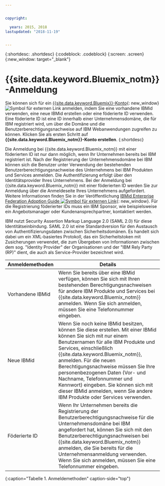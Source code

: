 ```yaml
---


copyright:

  years: 2015, 2018
lastupdated: "2018-11-19"


---
```


{:shortdesc: .shortdesc}
{:codeblock: .codeblock}
{:screen: .screen}
{:new_window: target="_blank"}


# {{site.data.keyword.Bluemix_notm}}-Anmeldung

Sie können sich für ein [{{site.data.keyword.Bluemix}}-Konto](https://cloud.ibm.com){: new_window} ![Symbol für externen Link](../icons/launch-glyph.svg "Symbol für externen Link") anmelden, indem Sie eine vorhandene IBMid verwenden, eine neue IBMid erstellen oder eine föderierte ID verwenden. Eine föderierte ID ist eine ID innerhalb einer Unternehmensdomäne, die für IBM registriert wird, um über die Domäne und die Benutzerberechtigungsnachweise auf IBM Webanwendungen zugreifen zu können. Klicken Sie als ersten Schritt auf **{{site.data.keyword.Bluemix_notm}}-Konto erstellen**.
{:shortdesc}

Die Anmeldung bei {{site.data.keyword.Bluemix_notm}} mit einer föderierten ID ist nur dann möglich, wenn Ihr Unternehmen bereits bei IBM registriert ist. Nach der Registrierung der Unternehmensdomäne bei IBM können sich die Benutzer unter Verwendung der bestehenden Benutzerberechtigungsnachweise des Unternehmens bei IBM Produkten und Services anmelden. Die Authentifizierung erfolgt über den Identitätsprovider Ihres Unternehmens. Bei der Anmeldung bei {{site.data.keyword.Bluemix_notm}} mit einer föderierten ID werden Sie zur Anmeldung über die Anmeldeseite Ihres Unternehmens aufgefordert. Weitere Informationen finden Sie in der Veröffentlichung [IBMid Enterprise Federation Adoption Guide ![Symbol für externen Link](../icons/launch-glyph.svg)](https://ibm.box.com/v/IBMid-Federation-Guide){: new_window}. Für die Registrierung föderierter IDs muss ein IBM Sponsor, wie beispielsweise ein Angebotsmanager oder Kundenansprechpartner, kontaktiert werden.

IBM nutzt Security Assertion Markup Language 2.0 (SAML 2.0) für diese Identitätseinbindung. SAML 2.0 ist eine Standardversion für den Austausch von Authentifizierungsdaten zwischen Sicherheitsdomänen. Es handelt sich dabei um ein XML-basiertes Protokoll, das ein Sicherheitstoken mit Zusicherungen verwendet, die zum Übergeben von Informationen zwischen dem sog. "Identity Provider" der Organisationen und der "IBM Rely Party (RP)" dient, die auch als Service-Provider bezeichnet wird.

| Anmeldemethoden | Details |    
|-----------------|---------|
|Vorhandene IBMid | Wenn Sie bereits über eine IBMid verfügen, können Sie sich mit Ihren bestehenden Berechtigungsnachweisen für andere IBM Produkte und Services bei {{site.data.keyword.Bluemix_notm}} anmelden. Wenn Sie sich anmelden, müssen Sie eine Telefonnummer eingeben. |
|Neue IBMid | Wenn Sie noch keine IBMid besitzen, können Sie diese erstellen. Mit einer IBMid können Sie sich mit nur einem Benutzernamen für alle IBM Produkte und Services, einschließlich {{site.data.keyword.Bluemix_notm}}, anmelden. Für die neuen Berechtigungsnachweise müssen Sie Ihre personenbezogenen Daten (Vor- und Nachname, Telefonnummer und Kennwort) eingeben. Sie können sich mit dieser IBMid anmelden, wenn Sie andere IBM Produkte oder Services verwenden.  |
|Föderierte ID | Wenn Ihr Unternehmen bereits die Registrierung der Benutzerberechtigungsnachweise für die Unternehmensdomäne bei IBM angefordert hat, können Sie sich mit den Benutzerberechtigungsnachweisen bei {{site.data.keyword.Bluemix_notm}} anmelden, die Sie bereits für die Unternehmensanmeldung verwenden. Wenn Sie sich anmelden, müssen Sie eine Telefonnummer eingeben. |
{:caption="Tabelle 1. Anmeldemethoden" caption-side="top"}
